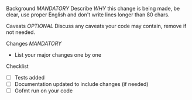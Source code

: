 Background
*MANDATORY*
Describe *WHY* this change is being made, be clear,
use proper English and don't write lines longer than 80 chars.

Caveats
*OPTIONAL*
Discuss any caveats your code may contain, remove if not needed.

Changes
*MANDATORY*
- List your major changes one by one

Checklist
- [ ] Tests added
- [ ] Documentation updated to include changes (if needed)
- [ ] Gofmt run on your code
